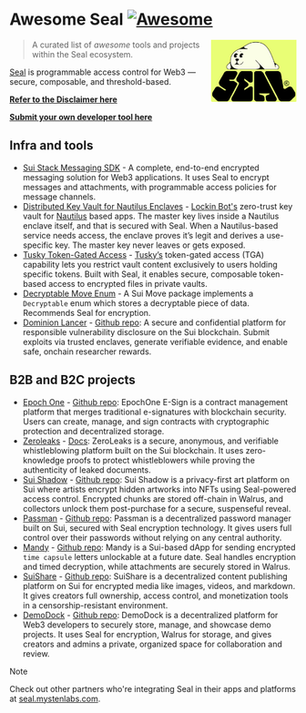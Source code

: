 # Awesome Seal [![Awesome](https://awesome.re/badge.svg)](https://awesome.re)

<a href="https://seal.mystenlabs.com"><img alt="Seal logo" src="media/seal_logo.png" align="right" width="150" /></a>

> A curated list of _awesome_ tools and projects within the Seal ecosystem.

[Seal](https://seal.mystenlabs.com/) is programmable access control for Web3 — secure, composable, and threshold-based.

[**Refer to the Disclaimer here**](DISCLAIMER.md)

[**Submit your own developer tool here**](CONTRIBUTING.md)

## Infra and tools

- [Sui Stack Messaging SDK](https://github.com/MystenLabs/sui-stack-messaging-sdk) - A complete, end-to-end encrypted messaging solution for Web3 applications. It uses Seal to encrypt messages and attachments, with programmable access policies for message channels.
- [Distributed Key Vault for Nautilus Enclaves](https://github.com/lockin-bot/seal-kms) - [Lockin Bot's](https://lockin.bot/) zero-trust key vault for [Nautilus](https://sui.io/nautilus) based apps. The master key lives inside a Nautilus enclave itself, and that is secured with Seal. When a Nautilus-based service needs access, the enclave proves it’s legit and derives a use-specific key. The master key never leaves or gets exposed.
- [Tusky Token-Gated Access](https://github.com/tusky-io/tusky-smart-contracts/blob/main/TGA.md) - [Tusky’s](https://tusky.io/) token-gated access (TGA) capability lets you restrict vault content exclusively to users holding specific tokens. Built with Seal, it enables secure, composable token-based access to encrypted files in private vaults.
- [Decryptable Move Enum](https://github.com/studio-mirai/decryptable) - A Sui Move package implements a `Decryptable` enum which stores a decryptable piece of data. Recommends Seal for encryption.
- [Dominion Lancer](https://lancer.dominion.zone/) - [Github repo](https://github.com/dominion-zone/dominion-lancer): A secure and confidential platform for responsible vulnerability disclosure on the Sui blockchain. Submit exploits via trusted enclaves, generate verifiable evidence, and enable safe, onchain researcher rewards.

## B2B and B2C projects

- [Epoch One](https://epoch-one.vercel.app/) - [Github repo](https://github.com/T-adero1/epoch_one): EpochOne E-Sign is a contract management platform that merges traditional e-signatures with blockchain security. Users can create, manage, and sign contracts with cryptographic protection and decentralized storage.
- [Zeroleaks](https://www.zeroleaks.xyz/) - [Docs](https://zeroleaks.notaku.site/): ZeroLeaks is a secure, anonymous, and verifiable whistleblowing platform built on the Sui blockchain. It uses zero-knowledge proofs to protect whistleblowers while proving the authenticity of leaked documents.
- [Sui Shadow](https://sui-shadow.vercel.app/) - [Github repo](https://github.com/Sahilgill24/SuiShadow): Sui Shadow is a privacy-first art platform on Sui where artists encrypt hidden artworks into NFTs using Seal-powered access control. Encrypted chunks are stored off-chain in Walrus, and collectors unlock them post-purchase for a secure, suspenseful reveal.
- [Passman](https://passman-six.vercel.app/) - [Github repo](https://github.com/dam2onkid/passman): Passman is a decentralized password manager built on Sui, secured with Seal encryption technology. It gives users full control over their passwords without relying on any central authority.
- [Mandy](https://mandylab.vercel.app/) - [Github repo](https://github.com/rzexin/Mandy): Mandy is a Sui-based dApp for sending encrypted `time capsule` letters unlockable at a future date. Seal handles encryption and timed decryption, while attachments are securely stored in Walrus.
- [SuiShare](https://sui-share.vercel.app/) - [Github repo](https://github.com/xiaodi007/suiShare): SuiShare is a decentralized content publishing platform on Sui for encrypted media like images, videos, and markdown. It gives creators full ownership, access control, and monetization tools in a censorship-resistant environment.
- [DemoDock](https://demo-dock.vercel.app/) - [Github repo](https://github.com/404ll/DemoDock/blob/main/README_EN.md): DemoDock is a decentralized platform for Web3 developers to securely store, manage, and showcase demo projects. It uses Seal for encryption, Walrus for storage, and gives creators and admins a private, organized space for collaboration and review.

> [!NOTE]
> Check out other partners who're integrating Seal in their apps and platforms at [seal.mystenlabs.com](https://seal.mystenlabs.com/).
